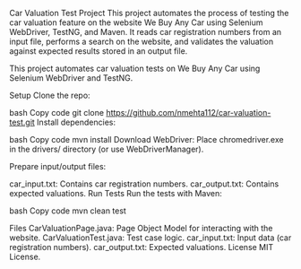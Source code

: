 Car Valuation Test Project
This project automates the process of testing the car valuation feature on the website We Buy Any Car using Selenium WebDriver, TestNG, and Maven. It reads car registration numbers from an input file, performs a search on the website, and validates the valuation against expected results stored in an output file.

This project automates car valuation tests on We Buy Any Car using Selenium WebDriver and TestNG.

Setup
Clone the repo:

bash
Copy code
git clone https://github.com/nmehta112/car-valuation-test.git
Install dependencies:

bash
Copy code
mvn install
Download WebDriver: Place chromedriver.exe in the drivers/ directory (or use WebDriverManager).

Prepare input/output files:

car_input.txt: Contains car registration numbers.
car_output.txt: Contains expected valuations.
Run Tests
Run the tests with Maven:

bash
Copy code
mvn clean test

Files
CarValuationPage.java: Page Object Model for interacting with the website.
CarValuationTest.java: Test case logic.
car_input.txt: Input data (car registration numbers).
car_output.txt: Expected valuations.
License
MIT License.
